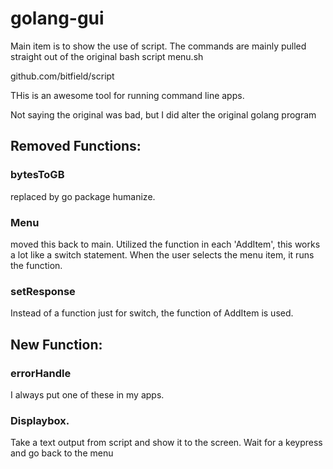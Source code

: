 # golang-gui

Main item is to show the use of script. The commands are mainly pulled straight out of the original bash script menu.sh

github.com/bitfield/script

THis is an awesome tool for running command line apps.

Not saying the original was bad, but
I did alter the original golang program
## Removed Functions:
### bytesToGB
replaced by go package humanize.

### Menu
moved this back to main. Utilized the function in each 'AddItem', this works a lot like a switch statement. When the user selects the menu item, it runs the function.

### setResponse
Instead of a function just for switch, the function of AddItem is used.

## New Function:
### errorHandle
I always put one of these in my apps. 

### Displaybox.
Take a text output from script and show it to the screen. Wait for a keypress and go back to the menu
